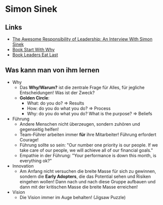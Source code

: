 # Simon Sinek

## Links
* [The Awesome Responsibility of Leadership: An Interview With Simon Sinek ](https://www.15five.com/blog/simon-sinek-interview-on-the-responsibility-of-leadership/)
* [Book Start With Why](https://www.startwithwhy.com)
* [Book Leaders Eat Last](https://simonsinek.com/books/leaders-eat-last/)

## Was kann man von ihm lernen
* Why
	* Das **Why/Warum?** ist die zentrale Frage für Alles, für jegliche Entscheidungen! Was ist der Zweck?
	* **Golden Circle**:
		* What: do you do? => Results
		* How: do you do what you do? => Process
		* Why: do you do what you do? What is the purpose? => Beliefs
* Führung
	* Andere Menschen nicht überzeugen, sondern zuhören und gegenseitig helfen!
	* Team-Führer arbeiten immer **für** ihre Mitarbeiter! Führung erfordert Courage!
	* Führung sollte so sein: "Our number one priority is our people. If we take care of our people, we will achieve all of our financial goals."
	* Empathie in der Führung: "Your performance is down this month, is everything ok?"
* Innovation
	* Am Anfang nicht versuchen die breite Masse für sich zu gewinnen, sondern die **Early Adopters**, die das Potential sehen und Risiken eingehen wollen! Dann nach und nach diese Gruppe aufbauen und dann mit der kritischen Masse die breite Masse erreichen!
* Vision
	* Die Vision immer im Auge behalten! (Jigsaw Puzzle)
